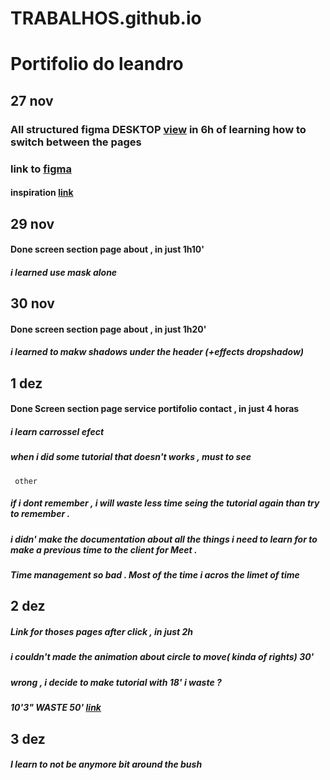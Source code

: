 # TRABALHOS.github.io
# Portifolio do leandro
## 27 nov     
### All structured figma DESKTOP [view](https://www.figma.com/proto/P4doErCKNSZc1hiQBG4tZW/Leandro?type=design&node-id=24-2&t=vnbFFHnEfjOfWFwz-0&scaling=min-zoom&page-id=0%3A1&starting-point-node-id=24%3A2&hide-ui=1)   in 6h of learning how to switch between the pages
### link to [figma](https://www.figma.com/file/P4doErCKNSZc1hiQBG4tZW/Leandro?type=design&node-id=27-1977&mode=design&t=vnbFFHnEfjOfWFwz-0)
#### inspiration [link](https://youtu.be/h5I8LB4N5UA?si=z6S-6zdQee1H362N)

## 29 nov 
#### Done screen section page about , in just 1h10'    
#####       i learned use mask alone

## 30 nov
#### Done screen section page about , in just 1h20'
#####      i learned  to makw shadows under the header (+effects dropshadow)

## 1 dez
#### Done Screen section page service portifolio contact , in just 4 horas 
#####      i learn carrossel efect 
#####      when i did some tutorial that doesn't works , must to see
	 other 
#####      if i dont remember , i will waste less time seing the tutorial again than try to remember .
#####      i didn' make the documentation about all the things i need to learn for to make a previous time to the client for Meet .
#####      Time management so bad . Most of the time i acros the limet of time

## 2 dez 
#####      Link for thoses pages after click       , in just 2h
#####      i couldn't made the animation about circle to move( kinda of rights) 30'
#####      wrong , i decide to make tutorial with   18'  i waste ?  
#####                                                10'3"   WASTE 50' [link](https://youtu.be/7Sf5AaXvJeE?si=ljFjjPz7dzzG2Nfq)

## 3 dez
#####      I learn to not be anymore bit around the bush
